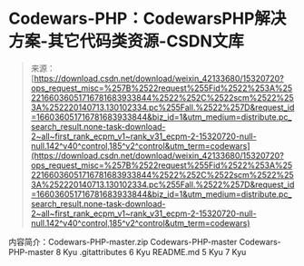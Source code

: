 <!--yml
category: codewars
date: 2022-08-13 11:28:47
-->

# Codewars-PHP：CodewarsPHP解决方案-其它代码类资源-CSDN文库

> 来源：[https://download.csdn.net/download/weixin_42133680/15320720?ops_request_misc=%257B%2522request%255Fid%2522%253A%2522166036051716781683933844%2522%252C%2522scm%2522%253A%252220140713.130102334.pc%255Fall.%2522%257D&request_id=166036051716781683933844&biz_id=1&utm_medium=distribute.pc_search_result.none-task-download-2~all~first_rank_ecpm_v1~rank_v31_ecpm-2-15320720-null-null.142^v40^control,185^v2^control&utm_term=codewars](https://download.csdn.net/download/weixin_42133680/15320720?ops_request_misc=%257B%2522request%255Fid%2522%253A%2522166036051716781683933844%2522%252C%2522scm%2522%253A%252220140713.130102334.pc%255Fall.%2522%257D&request_id=166036051716781683933844&biz_id=1&utm_medium=distribute.pc_search_result.none-task-download-2~all~first_rank_ecpm_v1~rank_v31_ecpm-2-15320720-null-null.142^v40^control,185^v2^control&utm_term=codewars)

内容简介：Codewars-PHP-master.zip Codewars-PHP-master Codewars-PHP-master 8 Kyu .gitattributes 6 Kyu README.md 5 Kyu 7 Kyu